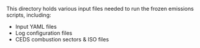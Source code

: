This directory holds various input files needed to run the frozen emissions scripts, including:
* Input YAML files
* Log configuration files
* CEDS combustion sectors & ISO files